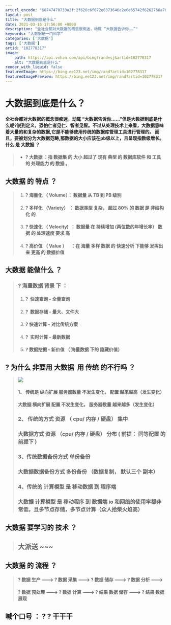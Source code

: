 ```yaml
---
arturl_encode: "68747470733a2f:2f626c6f672e6373646e2e6e65742f6262766a78313331342f:61727469636c652f64657461696c732f313032373738333137"
layout: post
title: "大数据到底是什么"
date: 2021-03-16 17:56:00 +0800
description: "全社会都对大数据的概念很痴迷，动辄 “大数据告诉你……”"
keywords: "大数据是一门科学"
categories: ['大数据']
tags: ['大数据']
artid: "102778317"
image:
    path: https://api.vvhan.com/api/bing?rand=sj&artid=102778317
    alt: "大数据到底是什么"
render_with_liquid: false
featuredImage: https://bing.ee123.net/img/rand?artid=102778317
featuredImagePreview: https://bing.ee123.net/img/rand?artid=102778317
---
```


# 大数据到底是什么？

#### **全社会都对大数据的概念很痴迷，动辄 “大数据告诉你……”但是大数据到底是什么呢?说到定义，恐怕仁者见仁、智者见智。不过从处理技术上来看，大数据意味着大量的和复杂的数据,它是不能够使用传统的数据库管理工具进行管理的。 而且，要被划分为大数据范畴,那数据的大小应该在pb级以上，且呈现指数级增长。** 什么 是 大数据 ？

> * #### **? 大数据 ：指 数据集 的 大小 超过了 现有 典型 的 数据库软件 和 工具 的 处理能力 的 数据 。**

## **大数据 的 特点 ？**

> 1. #### **? 海量化 （ Volume）： 数据量 从 TB 到 PB 级别**
> 2. #### **? 多样化 （Variety） ： 数据类型 复杂， 超过 80% 的 数据 是 非结构化 的**
> 3. #### **? 快速化 （ Velocity)  ： 数据量 在 持续增加 (两位数的年增长率） 数据 的 处理速度 要求 高**
> 4. #### **? 高价值 （ Value ）    ：在 海量 多样 数据 的 快速分析 下能够 发挥出 来 更高 的 数据价值**

## **大数据 能做什么 ？**

> ### **? 海量数据 背景 下 ：**
>
> 1. #### **?  快速查询 - 全量查询**
> 2. #### **?  数据存储 - 量大、文件大**
> 3. #### **? 快速计算 - 对比传统方案**
> 4. #### **?  实时计算 - 最新数据**
> 5. #### **? 数据挖掘 - 新价值 （ 海量数据 下的 隐藏价值）**

## **?** 为什么 非要用 大数据  用 传统 的不行吗 ？

> ![](https://i-blog.csdnimg.cn/blog_migrate/f42fb8a0fbbc1c987cc5f9b2252ebd04.png)
>
> #### 1、 **传统是** **纵向扩展** **服务器数量 不发生变化， 配置 越来越高（发生变化）**
>
> #### **大数据 横向扩展** **配置 不发生变化， 服务器数量 越来越多（发生变化）**
>
> ### 2、 传统的方式 资源 （ cpu/ 内存 / 硬盘） 集中
>
> ### 大数据方式 资源 （cpu/ 内存 / 硬盘） 分布 ( 前提： 同等配置 的前提下 )
>
> ### 3、传统数据备份方式 单份备份
>
> ### 大数据数据备份方式 多份备份 （数据复制， 默认三个 副本）
>
> ### 4、传统的 计算模型 是 移动数据 到 程序端
>
> ### 大数据 计算模型 是 移动程序 到 数据端 io 和网络的使用率都非常低，且多节点存储，多节点计算（众人拾柴火焰高）

## 大数据 要学习的 技术 ？

> ## **大派送 ~~~**

## **大数据 的 流程 ？**

> #### **? 数据 生产 ---> ? 数据 采集 ---> ? 数据 储存 ---> ? 数据 分析 --->**
>
> #### **? 数据 预处理 ---> ? 数据 计算 ---> ? 结果 数据 储存 ---> ? 结果 数据 展现**

## 

## **喊个口号 ： ? ?** **干干干**